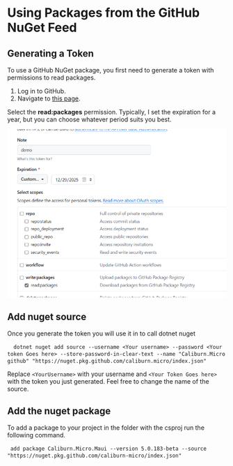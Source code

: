 # Using Packages from the GitHub NuGet Feed

## Generating a Token

To use a GitHub NuGet package, you first need to generate a token with permissions to read packages.

1. Log in to GitHub.
2. Navigate to [this page](https://github.com/settings/tokens).

Select the **read:packages** permission. Typically, I set the expiration for a year, but you can choose whatever period suits you best.

 ![read permissions](/images/github-token-packages.png) 

## Add nuget source

 Once you generate the token you will use it in to call dotnet nuget

      dotnet nuget add source --username <Your username> --password <Your token Goes here> --store-password-in-clear-text --name "Caliburn.Micro github" "https://nuget.pkg.github.com/caliburn.micro/index.json"

Replace `<YourUsername>` with your username and `<Your Token Goes here>` with the token you just generated.  Feel free to change the name of the source.  

## Add the nuget package

To add a package to your project in the folder with the csproj  run the following command.

     add package Caliburn.Micro.Maui --version 5.0.183-beta --source "https://nuget.pkg.github.com/caliburn-micro/index.json"


